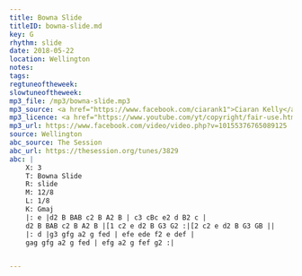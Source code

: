 ```yaml
---
title: Bowna Slide
titleID: bowna-slide.md
key: G
rhythm: slide
date: 2018-05-22
location: Wellington
notes:
tags:
regtuneoftheweek:
slowtuneoftheweek:
mp3_file: /mp3/bowna-slide.mp3
mp3_source: <a href="https://www.facebook.com/ciarank1">Ciaran Kelly</a>
mp3_licence: <a href="https://www.youtube.com/yt/copyright/fair-use.html">Fair Use</a>
mp3_url: https://www.facebook.com/video/video.php?v=10155376765089125
source: Wellington
abc_source: The Session
abc_url: https://thesession.org/tunes/3829
abc: |
    X: 3
    T: Bowna Slide
    R: slide
    M: 12/8
    L: 1/8
    K: Gmaj
    |: e |d2 B BAB c2 B A2 B | c3 cBc e2 d B2 c |
    d2 B BAB c2 B A2 B |[1 c2 e d2 B G3 G2 :|[2 c2 e d2 B G3 GB ||
    |: d |g3 gfg a2 g fed | efe ede f2 e def |
    gag gfg a2 g fed | efg a2 g fef g2 :|


---
```

